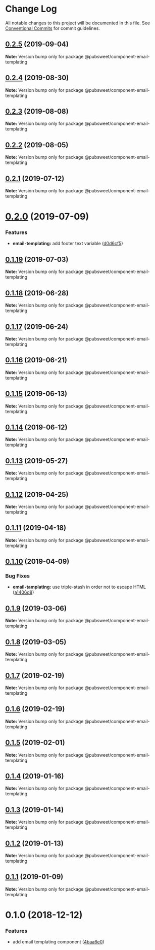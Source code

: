 # Change Log

All notable changes to this project will be documented in this file.
See [Conventional Commits](https://conventionalcommits.org) for commit guidelines.

## [0.2.5](https://gitlab.coko.foundation/pubsweet/pubsweet/compare/@pubsweet/component-email-templating@0.2.4...@pubsweet/component-email-templating@0.2.5) (2019-09-04)

**Note:** Version bump only for package @pubsweet/component-email-templating





## [0.2.4](https://gitlab.coko.foundation/pubsweet/pubsweet/compare/@pubsweet/component-email-templating@0.2.3...@pubsweet/component-email-templating@0.2.4) (2019-08-30)

**Note:** Version bump only for package @pubsweet/component-email-templating





## [0.2.3](https://gitlab.coko.foundation/pubsweet/pubsweet/compare/@pubsweet/component-email-templating@0.2.2...@pubsweet/component-email-templating@0.2.3) (2019-08-08)

**Note:** Version bump only for package @pubsweet/component-email-templating





## [0.2.2](https://gitlab.coko.foundation/pubsweet/pubsweet/compare/@pubsweet/component-email-templating@0.2.1...@pubsweet/component-email-templating@0.2.2) (2019-08-05)

**Note:** Version bump only for package @pubsweet/component-email-templating





## [0.2.1](https://gitlab.coko.foundation/pubsweet/pubsweet/compare/@pubsweet/component-email-templating@0.2.0...@pubsweet/component-email-templating@0.2.1) (2019-07-12)

**Note:** Version bump only for package @pubsweet/component-email-templating





# [0.2.0](https://gitlab.coko.foundation/pubsweet/pubsweet/compare/@pubsweet/component-email-templating@0.1.19...@pubsweet/component-email-templating@0.2.0) (2019-07-09)


### Features

* **email-templating:** add footer text variable ([d0d6cf5](https://gitlab.coko.foundation/pubsweet/pubsweet/commit/d0d6cf5))





## [0.1.19](https://gitlab.coko.foundation/pubsweet/pubsweet/compare/@pubsweet/component-email-templating@0.1.18...@pubsweet/component-email-templating@0.1.19) (2019-07-03)

**Note:** Version bump only for package @pubsweet/component-email-templating





## [0.1.18](https://gitlab.coko.foundation/pubsweet/pubsweet/compare/@pubsweet/component-email-templating@0.1.17...@pubsweet/component-email-templating@0.1.18) (2019-06-28)

**Note:** Version bump only for package @pubsweet/component-email-templating





## [0.1.17](https://gitlab.coko.foundation/pubsweet/pubsweet/compare/@pubsweet/component-email-templating@0.1.16...@pubsweet/component-email-templating@0.1.17) (2019-06-24)

**Note:** Version bump only for package @pubsweet/component-email-templating





## [0.1.16](https://gitlab.coko.foundation/pubsweet/pubsweet/compare/@pubsweet/component-email-templating@0.1.15...@pubsweet/component-email-templating@0.1.16) (2019-06-21)

**Note:** Version bump only for package @pubsweet/component-email-templating





## [0.1.15](https://gitlab.coko.foundation/pubsweet/pubsweet/compare/@pubsweet/component-email-templating@0.1.14...@pubsweet/component-email-templating@0.1.15) (2019-06-13)

**Note:** Version bump only for package @pubsweet/component-email-templating





## [0.1.14](https://gitlab.coko.foundation/pubsweet/pubsweet/compare/@pubsweet/component-email-templating@0.1.13...@pubsweet/component-email-templating@0.1.14) (2019-06-12)

**Note:** Version bump only for package @pubsweet/component-email-templating





## [0.1.13](https://gitlab.coko.foundation/pubsweet/pubsweet/compare/@pubsweet/component-email-templating@0.1.12...@pubsweet/component-email-templating@0.1.13) (2019-05-27)

**Note:** Version bump only for package @pubsweet/component-email-templating





## [0.1.12](https://gitlab.coko.foundation/pubsweet/pubsweet/compare/@pubsweet/component-email-templating@0.1.11...@pubsweet/component-email-templating@0.1.12) (2019-04-25)

**Note:** Version bump only for package @pubsweet/component-email-templating





## [0.1.11](https://gitlab.coko.foundation/pubsweet/pubsweet/compare/@pubsweet/component-email-templating@0.1.10...@pubsweet/component-email-templating@0.1.11) (2019-04-18)

**Note:** Version bump only for package @pubsweet/component-email-templating





## [0.1.10](https://gitlab.coko.foundation/pubsweet/pubsweet/compare/@pubsweet/component-email-templating@0.1.9...@pubsweet/component-email-templating@0.1.10) (2019-04-09)


### Bug Fixes

* **email-tamplating:** use triple-stash in order not to escape HTML ([a1406d8](https://gitlab.coko.foundation/pubsweet/pubsweet/commit/a1406d8))





## [0.1.9](https://gitlab.coko.foundation/pubsweet/pubsweet/compare/@pubsweet/component-email-templating@0.1.8...@pubsweet/component-email-templating@0.1.9) (2019-03-06)

**Note:** Version bump only for package @pubsweet/component-email-templating





## [0.1.8](https://gitlab.coko.foundation/pubsweet/pubsweet/compare/@pubsweet/component-email-templating@0.1.7...@pubsweet/component-email-templating@0.1.8) (2019-03-05)

**Note:** Version bump only for package @pubsweet/component-email-templating





## [0.1.7](https://gitlab.coko.foundation/pubsweet/pubsweet/compare/@pubsweet/component-email-templating@0.1.6...@pubsweet/component-email-templating@0.1.7) (2019-02-19)

**Note:** Version bump only for package @pubsweet/component-email-templating





## [0.1.6](https://gitlab.coko.foundation/pubsweet/pubsweet/compare/@pubsweet/component-email-templating@0.1.5...@pubsweet/component-email-templating@0.1.6) (2019-02-19)

**Note:** Version bump only for package @pubsweet/component-email-templating





## [0.1.5](https://gitlab.coko.foundation/pubsweet/pubsweet/compare/@pubsweet/component-email-templating@0.1.4...@pubsweet/component-email-templating@0.1.5) (2019-02-01)

**Note:** Version bump only for package @pubsweet/component-email-templating





## [0.1.4](https://gitlab.coko.foundation/pubsweet/pubsweet/compare/@pubsweet/component-email-templating@0.1.3...@pubsweet/component-email-templating@0.1.4) (2019-01-16)

**Note:** Version bump only for package @pubsweet/component-email-templating





## [0.1.3](https://gitlab.coko.foundation/pubsweet/pubsweet/compare/@pubsweet/component-email-templating@0.1.2...@pubsweet/component-email-templating@0.1.3) (2019-01-14)

**Note:** Version bump only for package @pubsweet/component-email-templating





## [0.1.2](https://gitlab.coko.foundation/pubsweet/pubsweet/compare/@pubsweet/component-email-templating@0.1.1...@pubsweet/component-email-templating@0.1.2) (2019-01-13)

**Note:** Version bump only for package @pubsweet/component-email-templating





## [0.1.1](https://gitlab.coko.foundation/pubsweet/pubsweet/compare/@pubsweet/component-email-templating@0.1.0...@pubsweet/component-email-templating@0.1.1) (2019-01-09)

**Note:** Version bump only for package @pubsweet/component-email-templating





# 0.1.0 (2018-12-12)


### Features

* add email templating component ([4baa6e0](https://gitlab.coko.foundation/pubsweet/pubsweet/commit/4baa6e0))
